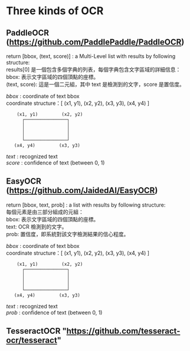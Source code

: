 # Three kinds of OCR

## **PaddleOCR** (https://github.com/PaddlePaddle/PaddleOCR) <br>
return [bbox, (text, score)] : a Multi-Level list with results by following structure: <br>
     results[0] 是一個包含多個字典的列表，每個字典包含文字區域的詳細信息： <br>
          bbox: 表示文字區域的四個頂點的座標。 <br>
          (text, score): 這是一個二元組，其中 text 是檢測到的文字，score 是置信度。 <br>

*bbox* : coordinate of text bbox<br>
     coordinate structure：[ (x1, y1), (x2, y2), (x3, y3), (x4, y4) ] <br>
   
        (x1, y1)         (x2, y2)
          ┌────────────────┐
          │                │
          │                │
          │                │
          └────────────────┘
       (x4, y4)         (x3, y3)

*text* : recognized text <br>
*score* : confidence of text (between 0, 1) <br>



## **EasyOCR** (https://github.com/JaidedAI/EasyOCR) <br>
return [bbox, text, prob] : a list with results by following structure:<br>
     每個元素是由三部分組成的元組：<br>
          bbox: 表示文字區域的四個頂點的座標。<br>
          text: OCR 檢測到的文字。<br>
          prob: 置信度，即系統對該文字檢測結果的信心程度。<br>

*bbox* : coordinate of text bbox<br>
     coordinate structure：[ (x1, y1), (x2, y2), (x3, y3), (x4, y4) ]<br>
   
        (x1, y1)         (x2, y2)
          ┌────────────────┐
          │                │
          │                │
          │                │
          └────────────────┘
       (x4, y4)         (x3, y3)

*text* : recognized text<br>
*prob* : confidence of text (between 0, 1)<br>


## TesseractOCR "https://github.com/tesseract-ocr/tesseract" <br>

